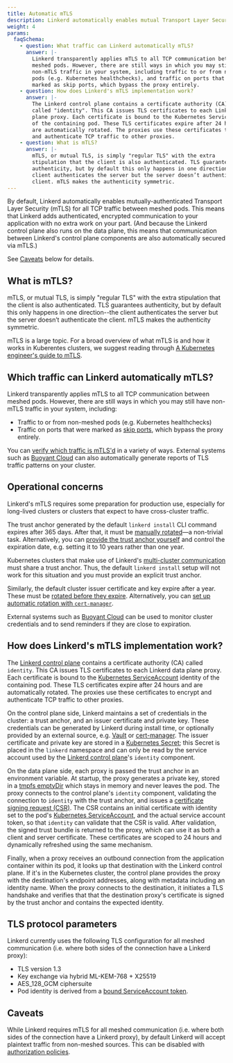 ```yaml
---
title: Automatic mTLS
description: Linkerd automatically enables mutual Transport Layer Security (TLS) for all communication between meshed applications.
weight: 4
params:
  faqSchema:
    - question: What traffic can Linkerd automatically mTLS?
      answer: |-
        Linkerd transparently applies mTLS to all TCP communication between
        meshed pods. However, there are still ways in which you may still have
        non-mTLS traffic in your system, including traffic to or from non-meshed
        pods (e.g. Kubernetes healthchecks), and traffic on ports that were
        marked as skip ports, which bypass the proxy entirely.
    - question: How does Linkerd's mTLS implementation work?
      answer: |-
        The Linkerd control plane contains a certificate authority (CA)
        called "identity". This CA issues TLS certificates to each Linkerd data
        plane proxy. Each certificate is bound to the Kubernetes ServiceAccount
        of the containing pod. These TLS certificates expire after 24 hours and
        are automatically rotated. The proxies use these certificates to encrypt
        and authenticate TCP traffic to other proxies.
    - question: What is mTLS?
      answer: |-
        mTLS, or mutual TLS, is simply "regular TLS" with the extra
        stipulation that the client is also authenticated. TLS guarantees
        authenticity, but by default this only happens in one direction--the
        client authenticates the server but the server doesn’t authenticate the
        client. mTLS makes the authenticity symmetric.
---
```


By default, Linkerd automatically enables mutually-authenticated Transport
Layer Security (mTLS) for all TCP traffic between meshed pods. This means that
Linkerd adds authenticated, encrypted communication to your application with
no extra work on your part. (And because the Linkerd control plane also runs
on the data plane, this means that communication between Linkerd's control
plane components are also automatically secured via mTLS.)

See [Caveats](#caveats) below for details.

## What is mTLS?

mTLS, or mutual TLS, is simply "regular TLS" with the extra stipulation that
the client is also authenticated. TLS guarantees authenticity, but by default
this only happens in one direction--the client authenticates the server but the
server doesn’t authenticate the client. mTLS makes the authenticity symmetric.

mTLS is a large topic. For a broad overview of what mTLS is and how it works in
Kuberentes clusters, we suggest reading through [A Kubernetes engineer's guide
to mTLS](https://buoyant.io/mtls-guide/).

## Which traffic can Linkerd automatically mTLS?

Linkerd transparently applies mTLS to all TCP communication between meshed
pods. However, there are still ways in which you may still have non-mTLS
traffic in your system, including:

* Traffic to or from non-meshed pods (e.g. Kubernetes healthchecks)
* Traffic on ports that were marked as [skip ports](protocol-detection/),
  which bypass the proxy entirely.

You can [verify which traffic is mTLS'd](../tasks/validating-your-traffic/)
in a variety of ways. External systems such as [Buoyant
Cloud](https://buoyant.io/cloud) can also automatically generate reports of TLS
traffic patterns on your cluster.

## Operational concerns

Linkerd's mTLS requires some preparation for production use, especially for
long-lived clusters or clusters that expect to have cross-cluster traffic.

The trust anchor generated by the default `linkerd install` CLI command expires
after 365 days. After that, it must be [manually
rotated](../tasks/manually-rotating-control-plane-tls-credentials/)—a
non-trivial task. Alternatively, you can [provide the trust anchor
yourself](../tasks/generate-certificates/) and control the expiration date,
e.g. setting it to 10 years rather than one year.

Kubernetes clusters that make use of Linkerd's [multi-cluster
communication](multicluster/) must share a trust anchor. Thus, the default
`linkerd install` setup will not work for this situation and you must provide
an explicit trust anchor.

Similarly, the default cluster issuer certificate and key expire after a year.
These must be [rotated before they
expire](../tasks/manually-rotating-control-plane-tls-credentials/).
Alternatively, you can [set up automatic rotation with
`cert-manager`](../tasks/automatically-rotating-control-plane-tls-credentials/).

External systems such as [Buoyant Cloud](https://buoyant.io/cloud) can be used
to monitor cluster credentials and to send reminders if they are close to
expiration.

## How does Linkerd's mTLS implementation work?

The [Linkerd control plane](../reference/architecture/) contains a certificate
authority (CA) called `identity`. This CA issues TLS certificates to each
Linkerd data plane proxy.  Each certificate is bound to the [Kubernetes
ServiceAccount](https://kubernetes.io/docs/tasks/configure-pod-container/configure-service-account/)
identity of the containing pod. These TLS certificates expire after 24 hours
and are automatically rotated. The proxies use these certificates to encrypt
and authenticate TCP traffic to other proxies.

On the control plane side, Linkerd maintains a set of credentials in the
cluster: a trust anchor, and an issuer certificate and private key. These
credentials can be generated by Linkerd during install time, or optionally
provided by an external source, e.g.  [Vault](https://vaultproject.io) or
[cert-manager](https://github.com/jetstack/cert-manager). The issuer
certificate and private key are stored in a [Kubernetes
Secret](https://kubernetes.io/docs/concepts/configuration/secret/); this Secret
is placed in the `linkerd` namespace and can only be read by the service
account used by the [Linkerd control plane](../reference/architecture/)'s
`identity` component.

On the data plane side, each proxy is passed the trust anchor in an environment
variable. At startup, the proxy generates a private key, stored in a [tmpfs
emptyDir](https://kubernetes.io/docs/concepts/storage/volumes/#emptydir) which
stays in memory and never leaves the pod. The proxy connects to the control
plane's `identity` component, validating the connection to `identity` with the
trust anchor, and issues a [certificate signing request
(CSR)](https://en.wikipedia.org/wiki/Certificate_signing_request). The CSR
contains an initial certificate with identity set to the pod's [Kubernetes
ServiceAccount](https://kubernetes.io/docs/tasks/configure-pod-container/configure-service-account/),
and the actual service account token, so that `identity` can validate that the
CSR is valid. After validation, the signed trust bundle is returned to the
proxy, which can use it as both a client and server certificate. These
certificates are scoped to 24 hours and dynamically refreshed using the same
mechanism.

Finally, when a proxy receives an outbound connection from the application
container within its pod, it looks up that destination with the Linkerd control
plane. If it's in the Kubernetes cluster, the control plane provides the proxy
with the destination's endpoint addresses, along with metadata including an
identity name. When the proxy connects to the destination, it initiates a TLS
handshake and verifies that that the destination proxy's certificate is signed
by the trust anchor and contains the expected identity.

## TLS protocol parameters

Linkerd currently uses the following TLS configuration for all meshed
communication (i.e. where both sides of the connection have a Linkerd proxy):

* TLS version 1.3
* Key exchange via hybrid ML-KEM-768 + X25519
* AES_128_GCM ciphersuite
* Pod identity is derived from a [bound ServiceAccount
  token](/2021/12/28/using-kubernetess-new-bound-service-account-tokens-for-secure-workload-identity/).

## Caveats

While Linkerd requires mTLS for all meshed communication (i.e. where both sides
of the connection have a Linkerd proxy), by default Linkerd will accept
plaintext traffic from non-meshed sources. This can be disabled with
[authorization policies](server-policy/).
